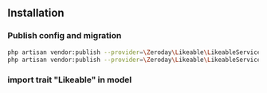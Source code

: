 ## Installation

### Publish config and migration
```bash
php artisan vendor:publish --provider=\Zeroday\Likeable\LikeableServiceProvider --tag=migration
php artisan vendor:publish --provider=\Zeroday\Likeable\LikeableServiceProvider --tag=config
```

### import trait "Likeable" in model
